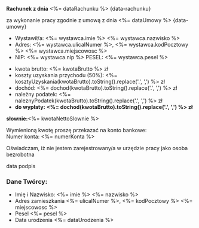 **Rachunek z dnia**      <span class="data-rachunku-data"><%= dataRachunku %></span> {data-rachunku}

za wykonanie pracy zgodnie z umową z dnia <span class="data-umowy-data"><%= dataUmowy %><span> {data-umowy}

<ul class="first-list">
  <li><span>Wystawił/a:</span></dt>
  <%= wystawca.imie %> <%= wystawca.nazwisko %></li>
  <li><span>Adres:</span>
  <%= wystawca.ulicaINumer %>, <%= wystawca.kodPocztowy %> <%= wystawca.miejscowosc %></li>
  <li><span>NIP:</span>
  <%= wystawca.nip %> PESEL:  <%= wystawca.pesel %></li>
</ul>

<ul class="second-list">
	<li><span>kwota brutto:</span>
		<%= kwotaBrutto %> zł
	</li>
	<li><span>koszty uzyskania przychodu (50%):</span>
		<%= kosztyUzyskania(kwotaBrutto).toString().replace('.', ',') %> zł
	</li>
	<li><span>dochód:</span>
		<%= dochod(kwotaBrutto).toString().replace('.', ',') %> zł
	</li>
	<li><span>należny podatek:</span>
		<%= naleznyPodatek(kwotaBrutto).toString().replace('.', ',') %> zł
	</li>
	<li><span><strong>do wypłaty:</strong></span>
		<strong><%= dochod(kwotaBrutto).toString().replace('.', ',') %> zł</strong>
	</li>
</ul>         
          
<div class="amount-in-words"><strong>słownie:</strong><span><%= kwotaNettoSlownie %></span></div>
          
Wymienioną kwotę proszę przekazać na konto bankowe:         
Numer konta: <%= numerKonta %>          
          
Oświadczam, iż nie jestem zarejestrowany/a w urzędzie pracy jako osoba bezrobotna         
          
<div class="signature">
	<span>data</span>
	<span>podpis</span>
</div>
          

### Dane  Twórcy:

<ul class="third-list">
	<li>
		<span>Imię i Nazwisko:</span>
		<%= imie %> <%= nazwisko %>  
	</li>
	<li>
		<span>Adres zamieszkania</span>
		<%= ulicaINumer %>, <%= kodPocztowy %> <%= miejscowosc %> 
	</li>
	<li>
		<span>Pesel</span>
		<%= pesel %>
	</li>
	<li>
		<span>Data urodzenia</span>
		<%= dataUrodzenia %>
	</li>
</ul>
